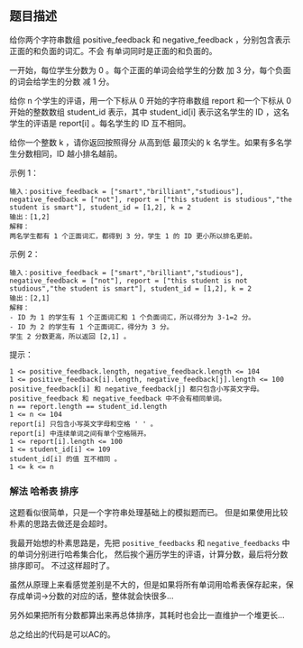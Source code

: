 ## 题目描述
给你两个字符串数组 positive_feedback 和 negative_feedback ，分别包含表示正面的和负面的词汇。不会 有单词同时是正面的和负面的。

一开始，每位学生分数为 0 。每个正面的单词会给学生的分数 加 3 分，每个负面的词会给学生的分数 减  1 分。

给你 n 个学生的评语，用一个下标从 0 开始的字符串数组 report 和一个下标从 0 开始的整数数组 student_id 表示，其中 student_id[i] 表示这名学生的 ID ，这名学生的评语是 report[i] 。每名学生的 ID 互不相同。

给你一个整数 k ，请你返回按照得分 从高到低 最顶尖的 k 名学生。如果有多名学生分数相同，ID 越小排名越前。

示例 1：
```
输入：positive_feedback = ["smart","brilliant","studious"], negative_feedback = ["not"], report = ["this student is studious","the student is smart"], student_id = [1,2], k = 2
输出：[1,2]
解释：
两名学生都有 1 个正面词汇，都得到 3 分，学生 1 的 ID 更小所以排名更前。
```
示例 2：
```
输入：positive_feedback = ["smart","brilliant","studious"], negative_feedback = ["not"], report = ["this student is not studious","the student is smart"], student_id = [1,2], k = 2
输出：[2,1]
解释：
- ID 为 1 的学生有 1 个正面词汇和 1 个负面词汇，所以得分为 3-1=2 分。
- ID 为 2 的学生有 1 个正面词汇，得分为 3 分。
学生 2 分数更高，所以返回 [2,1] 。
```

提示：
```
1 <= positive_feedback.length, negative_feedback.length <= 104
1 <= positive_feedback[i].length, negative_feedback[j].length <= 100
positive_feedback[i] 和 negative_feedback[j] 都只包含小写英文字母。
positive_feedback 和 negative_feedback 中不会有相同单词。
n == report.length == student_id.length
1 <= n <= 104
report[i] 只包含小写英文字母和空格 ' ' 。
report[i] 中连续单词之间有单个空格隔开。
1 <= report[i].length <= 100
1 <= student_id[i] <= 109
student_id[i] 的值 互不相同 。
1 <= k <= n
```

### 解法 哈希表 排序
这题看似很简单，只是一个字符串处理基础上的模拟题而已。
但是如果使用比较朴素的思路去做还是会超时。

我最开始想的朴素思路是，先把 `positive_feedbacks` 和 `negative_feedbacks` 中的单词分别进行哈希集合化，
然后挨个遍历学生的评语，计算分数，最后将分数排序即可。
不过这样超时了。

虽然从原理上来看感觉差别是不大的，但是如果将所有单词用哈希表保存起来，保存成单词->分数的对应的话，整体就会快很多…

另外如果把所有分数都算出来再总体排序，其耗时也会比一直维护一个堆更长…

总之给出的代码是可以AC的。
